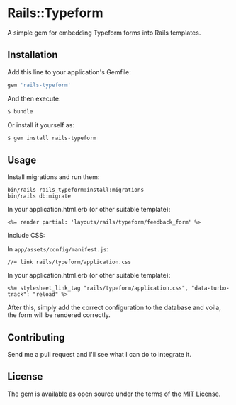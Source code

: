 # Rails::Typeform

A simple gem for embedding Typeform forms into Rails templates.

## Installation
Add this line to your application's Gemfile:

```ruby
gem 'rails-typeform'
```

And then execute:
```bash
$ bundle
```

Or install it yourself as:
```bash
$ gem install rails-typeform
```

## Usage

Install migrations and run them:

```
bin/rails rails_typeform:install:migrations
bin/rails db:migrate
```

In your application.html.erb (or other suitable template):

```
<%= render partial: 'layouts/rails/typeform/feedback_form' %>
```

Include CSS:

In `app/assets/config/manifest.js`:

```
//= link rails/typeform/application.css
```

In your application.html.erb (or other suitable template):

```
<%= stylesheet_link_tag "rails/typeform/application.css", "data-turbo-track": "reload" %>
```

After this, simply add the correct configuration to the database
and voila, the form will be rendered correctly.

## Contributing

Send me a pull request and I'll see what I can do to integrate it.

## License
The gem is available as open source under the terms of the [MIT License](https://opensource.org/licenses/MIT).
